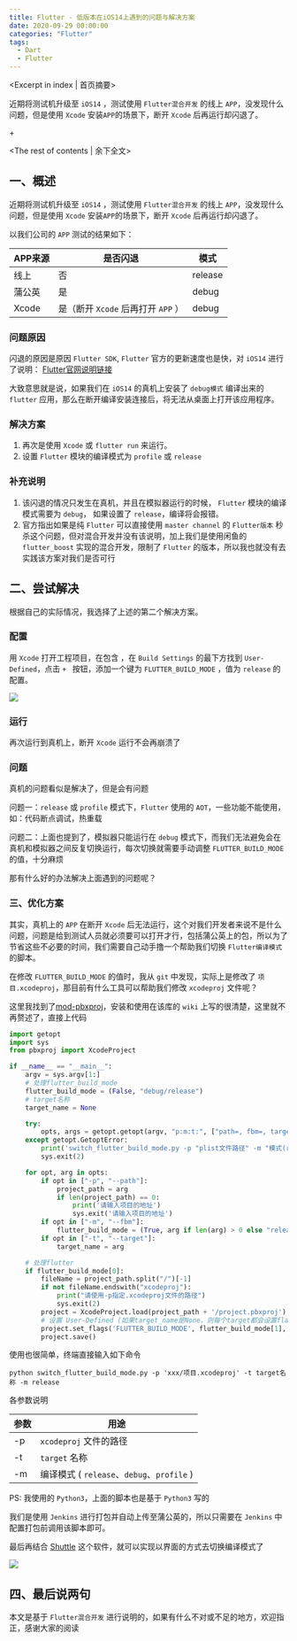 ```yaml
---
title: Flutter - 低版本在iOS14上遇到的问题与解决方案
date: 2020-09-29 00:00:00
categories: "Flutter"
tags:
  - Dart
  - Flutter
---
```


<Excerpt in index | 首页摘要> 

近期将测试机升级至 `iOS14` ，测试使用 `Flutter混合开发` 的线上 `APP`，没发现什么问题，但是使用 `Xcode` 安装`APP`的场景下，断开 `Xcode` 后再运行却闪退了。

+<!-- more -->

<The rest of contents | 余下全文>

## 一、概述

近期将测试机升级至 `iOS14` ，测试使用 `Flutter混合开发` 的线上 `APP`，没发现什么问题，但是使用 `Xcode` 安装`APP`的场景下，断开 `Xcode` 后再运行却闪退了。

以我们公司的 `APP` 测试的结果如下：

| APP来源 | 是否闪退                           | 模式    |
| ------- | ---------------------------------- | ------- |
| 线上    | 否                                 | release |
| 蒲公英  | 是                                 | debug   |
| Xcode   | 是（断开 `Xcode` 后再打开 `APP` ） | debug   |

### 问题原因

闪退的原因是原因 `Flutter SDK`,  `Flutter` 官方的更新速度也是快，对 `iOS14` 进行了说明：  [Flutter官网说明链接](https://flutter.dev/docs/development/ios-14)

大致意思就是说，如果我们在 `iOS14` 的真机上安装了 `debug模式` 编译出来的 `flutter` 应用，那么在断开编译安装连接后，将无法从桌面上打开该应用程序。

### 解决方案

1. 再次是使用 `Xcode` 或 `flutter run` 来运行。
2. 设置 `Flutter` 模块的编译模式为 `profile` 或 `release`

### 补充说明

1. 该闪退的情况只发生在真机，并且在模拟器运行的时候， `Flutter` 模块的编译模式需要为 `debug`， 如果设置了 `release`，编译将会报错。
2. 官方指出如果是纯 `Flutter` 可以直接使用 `master channel` 的 `Flutter版本` 秒杀这个问题，但对混合开发并没有该说明，加上我们是使用闲鱼的 `flutter_boost` 实现的混合开发，限制了 `Flutter` 的版本，所以我也就没有去实践该方案对我们是否可行



## 二、尝试解决

根据自己的实际情况，我选择了上述的第二个解决方案。

### 配置

用 `Xcode` 打开工程项目，在包含 ，在 `Build Settings` 的最下方找到 `User-Defined`，点击 `+ ` 按钮，添加一个键为 `FLUTTER_BUILD_MODE` ，值为 `release` 的配置。

![](/images/2020/09/Flutter-低版本在iOS14上遇到的问题与解决方案/01.png)

### 运行

再次运行到真机上，断开 `Xcode` 运行不会再崩溃了

### 问题

真机的问题看似是解决了，但是会有问题

问题一：`release` 或 `profile` 模式下，`Flutter` 使用的 `AOT`，一些功能不能使用，如：代码断点调试，热重载

问题二：上面也提到了，模拟器只能运行在 `debug` 模式下，而我们无法避免会在真机和模拟器之间反复切换运行，每次切换就需要手动调整 `FLUTTER_BUILD_MODE` 的值，十分麻烦

那有什么好的办法解决上面遇到的问题呢？



### 三、优化方案

其实，真机上的 `APP` 在断开 `Xcode` 后无法运行，这个对我们开发者来说不是什么问题，问题是给到测试人员就必须要可以打开才行，包括蒲公英上的包，所以为了节省这些不必要的时间，我们需要自己动手撸一个帮助我们切换 `Flutter编译模式` 的脚本。

在修改 `FLUTTER_BUILD_MODE` 的值时，我从 `git` 中发现，实际上是修改了 `项目.xcodeproj`，那目前有什么工具可以帮助我们修改 `xcodeproj` 文件呢？

这里我找到了[mod-pbxproj](https://github.com/kronenthaler/mod-pbxproj)，安装和使用在该库的 `wiki` 上写的很清楚，这里就不再赘述了，直接上代码

```python
import getopt
import sys
from pbxproj import XcodeProject

if __name__ == "__main__":
    argv = sys.argv[1:]
    # 处理flutter_build_mode
    flutter_build_mode = (False, "debug/release")
    # target名称
    target_name = None

    try:
        opts, args = getopt.getopt(argv, "p:m:t:", ["path=, fbm=, target="])
    except getopt.GetoptError:
        print('switch_flutter_build_mode.py -p "plist文件路径" -m "模式(release|debug)" -t "target名称"')
        sys.exit(2)

    for opt, arg in opts:
        if opt in ["-p", "--path"]:
            project_path = arg
            if len(project_path) == 0:
                print('请输入项目的地址')
                sys.exit('请输入项目的地址')
        if opt in ["-m", "--fbm"]:
            flutter_build_mode = (True, arg if len(arg) > 0 else "release")
        if opt in ["-t", "--target"]:
            target_name = arg

    # 处理flutter
    if flutter_build_mode[0]:
        fileName = project_path.split("/")[-1]
        if not fileName.endswith("xcodeproj"):
            print("请使用-p指定.xcodeproj文件的路径")
            sys.exit(2)
        project = XcodeProject.load(project_path + '/project.pbxproj')
        # 设置 User-Defined (如果target_name是None，则每个target都会设置flag)
        project.set_flags('FLUTTER_BUILD_MODE', flutter_build_mode[1], target_name)
        project.save()
```

使用也很简单，终端直接输入如下命令

```shell
python switch_flutter_build_mode.py -p 'xxx/项目.xcodeproj' -t target名称 -m release
```

各参数说明

| 参数 | 用途                                       |
| ---- | ------------------------------------------ |
| -p   | `xcodeproj` 文件的路径                     |
| -t   | `target` 名称                              |
| -m   | 编译模式 ( `release`、`debug`、`profile` ) |

PS: 我使用的 `Python3`，上面的脚本也是基于 `Python3` 写的

我们是使用 `Jenkins` 进行打包并自动上传至蒲公英的，所以只需要在 `Jenkins` 中配置打包前调用该脚本即可。

最后再结合 [Shuttle](http://fitztrev.github.io/shuttle/) 这个软件，就可以实现以界面的方式去切换编译模式了

![](/images/2020/09/Flutter-低版本在iOS14上遇到的问题与解决方案/02.png)



## 四、最后说两句

本文是基于 `Flutter混合开发` 进行说明的，如果有什么不对或不足的地方，欢迎指正，感谢大家的阅读





